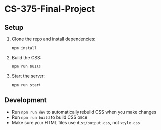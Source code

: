 # CS-375-Final-Project

## Setup

1. Clone the repo and install dependencies:
   ```bash
   npm install
   ```

2. Build the CSS:
   ```bash
   npm run build
   ```

3. Start the server:
   ```bash
   npm run start
   ```

## Development

- Run `npm run dev` to automatically rebuild CSS when you make changes
- Run `npm run build` to build CSS once
- Make sure your HTML files use `dist/output.css`, not `style.css`